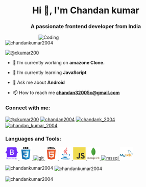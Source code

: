 <h1 align="center">Hi 👋, I'm Chandan kumar</h1>
<h3 align="center">A passionate frontend developer from India</h3>
<img align="right" alt="Coding" width="400" src="https://giphy.com/explore/python-programming-language">

<p align="left"> <img src="https://komarev.com/ghpvc/?username=chandankumar2004&label=Profile%20views&color=0e75b6&style=flat" alt="chandankumar2004" /> </p>

<p align="left"> <a href="https://twitter.com/@ckumar200" target="blank"><img src="https://img.shields.io/twitter/follow/@ckumar200?logo=twitter&style=for-the-badge" alt="@ckumar200" /></a> </p>

- 🔭 I’m currently working on **amazone Clone.**

- 🌱 I’m currently learning **JavaScript**

- 💬 Ask me about **Android**

- 📫 How to reach me **chandan32005c@gmail.com**

<h3 align="left">Connect with me:</h3>
<p align="left">
<a href="https://twitter.com/@ckumar200" target="blank"><img align="center" src="https://raw.githubusercontent.com/rahuldkjain/github-profile-readme-generator/master/src/images/icons/Social/twitter.svg" alt="@ckumar200" height="30" width="40" /></a>
<a href="https://linkedin.com/in/chandan2004" target="blank"><img align="center" src="https://raw.githubusercontent.com/rahuldkjain/github-profile-readme-generator/master/src/images/icons/Social/linked-in-alt.svg" alt="chandan2004" height="30" width="40" /></a>
<a href="https://instagram.com/chandank_2004" target="blank"><img align="center" src="https://raw.githubusercontent.com/rahuldkjain/github-profile-readme-generator/master/src/images/icons/Social/instagram.svg" alt="chandank_2004" height="30" width="40" /></a>
<a href="https://www.leetcode.com/chandan_kumar_2004" target="blank"><img align="center" src="https://raw.githubusercontent.com/rahuldkjain/github-profile-readme-generator/master/src/images/icons/Social/leet-code.svg" alt="chandan_kumar_2004" height="30" width="40" /></a>
</p>

<h3 align="left">Languages and Tools:</h3>
<p align="left"> <a href="https://getbootstrap.com" target="_blank" rel="noreferrer"> <img src="https://raw.githubusercontent.com/devicons/devicon/master/icons/bootstrap/bootstrap-plain-wordmark.svg" alt="bootstrap" width="40" height="40"/> </a> <a href="https://www.w3schools.com/css/" target="_blank" rel="noreferrer"> <img src="https://raw.githubusercontent.com/devicons/devicon/master/icons/css3/css3-original-wordmark.svg" alt="css3" width="40" height="40"/> </a> <a href="https://git-scm.com/" target="_blank" rel="noreferrer"> <img src="https://www.vectorlogo.zone/logos/git-scm/git-scm-icon.svg" alt="git" width="40" height="40"/> </a> <a href="https://www.w3.org/html/" target="_blank" rel="noreferrer"> <img src="https://raw.githubusercontent.com/devicons/devicon/master/icons/html5/html5-original-wordmark.svg" alt="html5" width="40" height="40"/> </a> <a href="https://www.java.com" target="_blank" rel="noreferrer"> <img src="https://raw.githubusercontent.com/devicons/devicon/master/icons/java/java-original.svg" alt="java" width="40" height="40"/> </a> <a href="https://developer.mozilla.org/en-US/docs/Web/JavaScript" target="_blank" rel="noreferrer"> <img src="https://raw.githubusercontent.com/devicons/devicon/master/icons/javascript/javascript-original.svg" alt="javascript" width="40" height="40"/> </a> <a href="https://www.mongodb.com/" target="_blank" rel="noreferrer"> <img src="https://raw.githubusercontent.com/devicons/devicon/master/icons/mongodb/mongodb-original-wordmark.svg" alt="mongodb" width="40" height="40"/> </a> <a href="https://www.microsoft.com/en-us/sql-server" target="_blank" rel="noreferrer"> <img src="https://www.svgrepo.com/show/303229/microsoft-sql-server-logo.svg" alt="mssql" width="40" height="40"/> </a> <a href="https://www.mysql.com/" target="_blank" rel="noreferrer"> <img src="https://raw.githubusercontent.com/devicons/devicon/master/icons/mysql/mysql-original-wordmark.svg" alt="mysql" width="40" height="40"/> </a> </p>

<p><img align="left" src="https://github-readme-stats.vercel.app/api/top-langs?username=chandankumar2004&show_icons=true&locale=en&layout=compact" alt="chandankumar2004" /></p>

<p>&nbsp;<img align="center" src="https://github-readme-stats.vercel.app/api?username=chandankumar2004&show_icons=true&locale=en" alt="chandankumar2004" /></p>

<p><img align="center" src="https://github-readme-streak-stats.herokuapp.com/?user=chandankumar2004&" alt="chandankumar2004" /></p>
